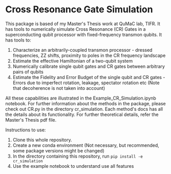 # Cross Resonance Gate Simulation

This package is based of my Master's Thesis work at QuMaC lab, TIFR. It has tools to numerically simulate Cross Resonance (CR) Gates in a superconducting qubit processor with fixed-frequency transmon qubits. It has tools to:

1. Characterize an arbitrarily-coupled transmon processor - dressed frequencies, ZZ shifts, proximity to poles in the CR frequency landscape
2. Estimate the effective Hamiltonian of a two-qubit system
3. Numerically calibrate single qubit gates and CR gates between arbitrary pairs of qubits
4. Estimate the Fidelity and Error Budget of the single qubit and CR gates - Errors due to imperfect rotation, leakage, spectator rotation etc (Note that decoherence is not taken into account)

All these capabilities are illustrated in the Example_CR_Simulation.ipynb notebook. For further information about the methods in the package, please check out CR.py in the directory cr_simulation. Each method's docs has all the details about its functionality. For further theoretical details, refer the Master's Thesis pdf file.

Instructions to use:

1. Clone this whole repository.
2. Create a new conda environment (Not necessary, but recommended, some package versions might be changed)
3. In the directory containing this repository, run ``` pip install -e cr_simulation ```
4. Use the example notebook to understand use all features
